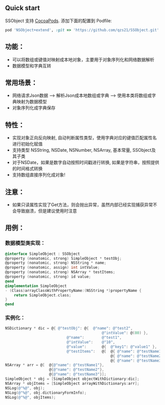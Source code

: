 ## Quick start

SSObject 支持 [CocoaPods](http://cocoapods.org).  添加下面的配置到 Podfile:

```ruby
pod 'NSObject+extend', :git => 'https://github.com/qzs21/SSObject.git'
```


## 功能：
* 可以将数组或键值对映射成本地对象，主要用于对象序列化和网络数据解析
* 数据模型和字典互转

## 常用场景：
* 网络请求Json数据 --> 解析Json成本地数组或字典 -->  使用本类将数组或字典映射为数据模型
* 对象序列化成字典保存

## 特性：
* 实现对象正向反向映射, 自动判断属性类型，使用字典对应的键值匹配属性名进行初始化赋值
* 支持类型 NSString, NSDate, NSNumber, NSArray, 基本常量, SSObject及其子类
* 对于NSDate，如果是数字自动按照时间戳进行转换, 如果是字符串，按照提供的时间格式转换
* 支持数组直接序列化成对象!

## 注意：
* 如果只读属性实现了Get方法，则会抛出异常，虽然内部已经实现捕获异常不会导致崩溃，但是建议使用时注意

## 用例：

### 数据模型类实现：

```objective-c
@interface SimpleObject : SSObject
@property (nonatomic, strong) SimpleObject * testObj;
@property (nonatomic, strong) NSString * name;
@property (nonatomic, assign) int intValue;
@property (nonatomic, strong) NSArray * testItems;
@property (nonatomic, strong) id value;
@end
@implementation SimpleObject
- (Class)arrayClassWithPropertyName:(NSString *)propertyName {
    return SimpleObject.class;
}
@end
```

### 实例化：

```objective-c
NSDictionary * dic = @{ @"testObj": @{  @"name": @"test2",
                                            @"intValue": @(80) },
                            @"name":        @"test1",
                            @"intValue":    @"10",
                            @"value":       @{  @"key1": @"value1" },
                            @"testItems":   @[  @{ @"name": @"testName1"},
                                                @{ @"name": @"testName2"},
                                                @{ @"name": @"testName3"}]};
NSArray * arr = @[  @{@"name": @"testName1"},
                    @{@"name": @"testName2"},
                    @{@"name": @"testName3"}];
SimpleObject * obj = [SimpleObject objectWithDictionary:dic];
NSArray * objItems = [SimpleObject arrayWithDictionarys:arr];
NSLog(@"%@", obj);
NSLog(@"%@", obj.dictionaryFormInfo);
NSLog(@"%@", objItems);
```
       
       
